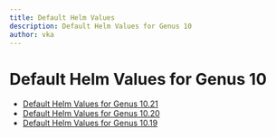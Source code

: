 ```yaml
---
title: Default Helm Values
description: Default Helm Values for Genus 10
author: vka
---
```


# Default Helm Values for Genus 10

- [Default Helm Values for Genus 10.21](genus-10.21.md)
- [Default Helm Values for Genus 10.20](genus-10.20.md)
- [Default Helm Values for Genus 10.19](genus-10.19.md)
